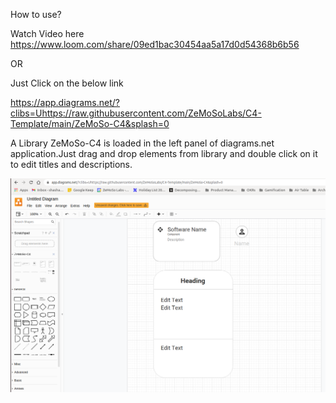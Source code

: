 How to use?

Watch Video here https://www.loom.com/share/09ed1bac30454aa5a17d0d54368b6b56

OR 

Just Click on the below link

https://app.diagrams.net/?clibs=Uhttps://raw.githubusercontent.com/ZeMoSoLabs/C4-Template/main/ZeMoSo-C4&splash=0

A Library ZeMoSo-C4 is loaded in the left panel of diagrams.net application.Just drag and drop 
elements from library and double click on it to edit titles and descriptions.

![C4-Template](/C4-Drawio-library.png)
